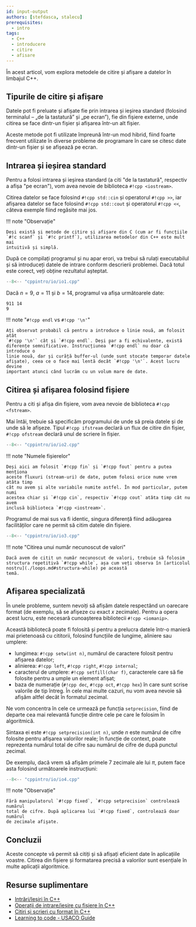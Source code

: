 ```yaml
---
id: input-output
authors: [stefdasca, stalecu]
prerequisites:
  - intro
tags:
  - C++
  - introducere
  - citire
  - afisare
---
```


În acest articol, vom explora metodele de citire și afișare a datelor în
limbajul C++.

## Tipurile de citire și afișare

Datele pot fi preluate și afișate fie prin intrarea și ieșirea standard
(folosind terminalul – „de la tastatură” și „pe ecran”), fie din fișiere
externe, unde citirea se face dintr-un fișier și afișarea într-un alt fișier.

Aceste metode pot fi utilizate împreună într-un mod hibrid, fiind foarte
frecvent utilizate în diverse probleme de programare în care se citesc date
dintr-un fișier și se afișează pe ecran.

## Intrarea și ieșirea standard

Pentru a folosi intrarea și ieșirea standard (a citi "de la tastatură",
respectiv a afișa "pe ecran"), vom avea nevoie de biblioteca `#!cpp <iostream>`.

Citirea datelor se face folosind `#!cpp std::cin` și operatorul `#!cpp >>`, iar
afișarea datelor se face folosind `#!cpp std::cout` și operatorul `#!cpp <<`,
câteva exemple fiind regăsite mai jos.

!!! note "Observație"

    Deși există și metode de citire și afișare din C (cum ar fi funcțiile
    `#!c scanf` și `#!c printf`), utilizarea metodelor din C++ este mult mai
    intuitivă și simplă.

După ce compilați programul și nu apar erori, va trebui să rulați executabilul
și să introduceți datele de intrare conform descrierii problemei. Dacă totul
este corect, veți obține rezultatul așteptat.

```cpp
--8<-- "cppintro/io/io1.cpp"
```

Dacă $n = 9$, $a = 11$ și $b = 14$, programul va afișa următoarele date:

```text
911 14
9
```

!!! note "`#!cpp endl` vs `#!cpp '\n'`"

    Ați observat probabil că pentru a introduce o linie nouă, am folosit atât
    `#!cpp '\n'` cât și `#!cpp endl`. Deși par a fi echivalente, există
    diferențe semnificative. Instrucțiunea `#!cpp endl` nu doar că introduce o
    linie nouă, dar și curăță buffer-ul (unde sunt stocate temporar datele
    afișate), ceea ce o face mai lentă decât `#!cpp '\n'`. Acest lucru devine
    important atunci când lucrăm cu un volum mare de date.

## Citirea și afișarea folosind fișiere

Pentru a citi și afișa din fișiere, vom avea nevoie de biblioteca `#!cpp
<fstream>`.

Mai întâi, trebuie să specificăm programului de unde să preia datele și de unde
să le afișeze. Tipul `#!cpp ifstream` declară un flux de citire din fișier,
`#!cpp ofstream` declară unul de scriere în fișier.

```cpp
--8<-- "cppintro/io/io2.cpp"
```

!!! note "Numele fișierelor"

    Deși aici am folosit `#!cpp fin` și `#!cpp fout` pentru a putea menționa
    aceste fluxuri (stream-uri) de date, putem folosi orice nume vrem atâta timp
    cât nu avem și alte variabile numite astfel. În mod particular, putem numi
    acestea chiar și `#!cpp cin`, respectiv `#!cpp cout` atâta timp cât nu avem
    inclusă biblioteca `#!cpp <iostream>`.

Programul de mai sus va fi identic, singura diferență fiind adăugarea
facilităților care ne permit să citim datele din fișiere.

```cpp
--8<-- "cppintro/io/io3.cpp"
```

!!! note "Citirea unui număr necunoscut de valori"

    Dacă avem de citit un număr necunoscut de valori, trebuie să folosim
    structura repetitivă `#!cpp while`, așa cum veți observa în [articolul
    nostru](./loops.md#structura-while) pe această
    temă.

## Afișarea specializată

În unele probleme, suntem nevoiți să afișăm datele respectând un oarecare format
(de exemplu, să se afișeze cu exact $x$ zecimale). Pentru a opera acest lucru,
este necesară cunoașterea bibliotecii `#!cpp <iomanip>`.

Această bibliotecă poate fi folosită și pentru a prelucra datele într-o manieră
mai prietenoasă cu cititorii, folosind funcțiile de lungime, aliniere sau
umplere:

- lungimea: `#!cpp setw(int n)`, numărul de caractere folosit pentru afișarea
  datelor;
- alinierea: `#!cpp left`, `#!cpp right`, `#!cpp internal`;
- caracterul de umplere: `#!cpp setfill(char f)`, caracterele care să fie
  folosite pentru a umple un element afișat;
- baza de numerație (`#!cpp dec`, `#!cpp oct`, `#!cpp hex`) în care sunt scrise
  valorile de tip întreg. În cele mai multe cazuri, nu vom avea nevoie să afișăm
  altfel decât în formatul zecimal.

Ne vom concentra în cele ce urmează pe funcția `setprecision`, fiind de departe
cea mai relevantă funcție dintre cele pe care le folosim în algoritmică.

Sintaxa ei este `#!cpp setprecision(int n)`, unde $n$ este numărul de cifre
folosite pentru afișarea valorilor reale; în funcție de context, poate
reprezenta numărul total de cifre sau numărul de cifre de după punctul zecimal.

De exemplu, dacă vrem să afișăm primele 7 zecimale ale lui $\pi$, putem face
asta folosind următoarele instrucțiuni:

```cpp
--8<-- "cppintro/io/io4.cpp"
```

!!! note "Observație"

    Fără manipulatorul `#!cpp fixed`, `#!cpp setprecision` controlează numărul
    total de cifre. După aplicarea lui `#!cpp fixed`, controlează doar numărul
    de zecimale afişate.

## Concluzii

Aceste concepte vă permit să citiți și să afișați eficient date în aplicațiile
voastre. Citirea din fișiere și formatarea precisă a valorilor sunt esențiale în
multe aplicații algoritmice.

## Resurse suplimentare

- [Intrări/Ieșiri în
  C++](https://www.pbinfo.ro/articole/60/intrari-iesiri-in-cpp)
- [Operații de intrare/ieșire cu fișiere în
  C++](https://www.pbinfo.ro/articole/19047/operatii-de-intrare-iesire-cu-fisiere-in-cpp)
- [Citiri și scrieri cu format în
  C++](https://www.pbinfo.ro/articole/16018/citiri-si-scrieri-cu-format-in-cpp)
- [Learning to code - USACO
  Guide](https://usaco.guide/general/resources-learning-to-code?lang=cpp)

